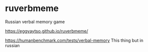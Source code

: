 # ruverbmeme
Russian verbal memory game

https://eggyaytso.github.io/ruverbmeme/

https://humanbenchmark.com/tests/verbal-memory
This thing but in russian
